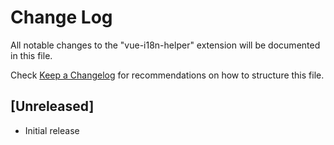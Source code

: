 # Change Log
All notable changes to the "vue-i18n-helper" extension will be documented in this file.

Check [Keep a Changelog](http://keepachangelog.com/) for recommendations on how to structure this file.

## [Unreleased]
- Initial release
